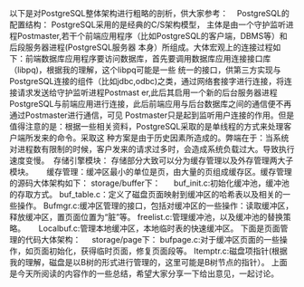以下是对PostgreSQL整体架构进行粗略的剖析，供大家参考：    PostgreSQL的配置结构： PostgreSQL采用的是经典的C/S架构模型，
主体是由一个守护监听进程Postmaster,若干个前端应用程序（比如PostgreSQL的客户端，DBMS等）和后段服务器进程(PostgreSQL服务器
本身）所组成。大体宏观上的连接过程如下：前端数据库应用程序要访问数据库，首先要调用数据库应用连接接口库（libpq)，根据我的理解，这个libpq可能是一些
统一的接口，供第三方实现与PostgreSQL连接的组件（比如jdbc,odbc)之类，通过网络套接字进行连接，将连接请求发送给守护监听进程Postmast
er,此后其启用一个新的后台服务器进程PostgreSQL与前端应用进行连接，此后前端应用与后台数据库之间的通信便不再通过Postmaster进行通信，可见
Postmaster只是起到监听用户连接的作用。但是值得注意的是：根据一些相关资料，PostgreSQL采取的是单线程的方式来处理客户端所发来的命令。采取这
种方案是由于历史因素所造成的。弊端在于：当系统对进程数有限制的时候，客户发来的请求过多时，会造成系统负载过大。导致执行速度变慢。  存储引擎模块：
存储部分大致可以分为缓存管理以及外存管理两大子模块。      缓存管理：缓冲区最小的单位是页，由大量的页组成缓存区。缓存管理的源码大体架构如下：
storage/buffer下：      buf_init.c:初始化缓冲池，缓冲池的存取方式。
buf_table.c：定义了磁盘页面映射到缓冲区的哈希表以及相关的一些操作。
Bufmgr.c:缓冲区管理的接口，包括对缓冲区的一些操作：读取缓冲区，释放缓冲区，置页面位置为“脏”等。
freelist.c:管理缓冲池，以及缓冲池的替换策略。      Localbuf.c:管理本地缓冲区，本地临时表的快速缓冲区。
下面是页面管理的代码大体架构：     storage/page下：
bufpage.c:对于缓冲区页面的一些操作，如页面初始化，获得临时页面，修复页面段等。
Itemptr.c:磁盘项指针(根据我的理解，磁盘是以B树的形式进行管理的，这里可能是B树节点的指针）。
上面是今天所阅读的内容作的一些总结，希望大家分享一下给出意见，一起讨论。

